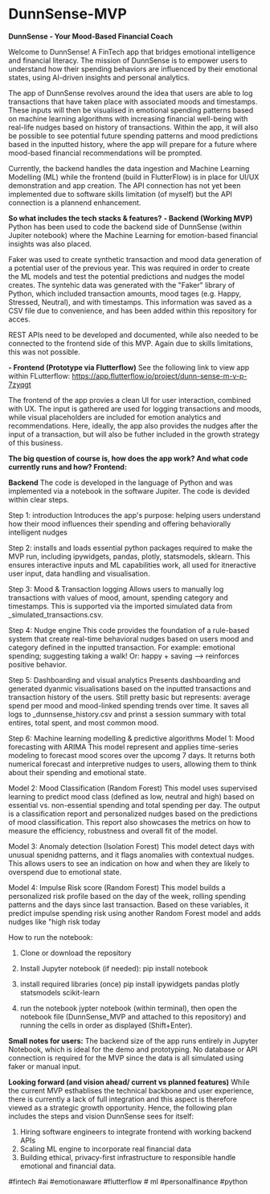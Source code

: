 # DunnSense-MVP
**DunnSense - Your Mood-Based Financial Coach**

Welcome to DunnSense! A FinTech app that bridges emotional intelligence and financial literacy. The mission of DunnSense is to empower users to understand how their spending behaviors are influenced by their emotional states, using AI-driven insights and personal analytics. 

The app of DunnSense revolves around the idea that users are able to log transactions that have taken place with associated moods and timestamps. These inputs will then be visualised in emotional spending patterns based on machine learning algorithms with increasing financial well-being with real-life nudges based on history of transactions. Within the app, it will also be possible to see potential future spending patterns and mood predictions based in the inputted history, where the app will prepare for a future where mood-based financial recommendations will be prompted. 

Currently, the backend handles the data ingestion and Machine Learning Modelling (ML) while the frontend (build in FlutterFlow) is in place for UI/UX demonstration and app creation. The API connection has not yet been implemented due to software skills limitation (of myself) but the API connection is a plannend enhancement. 

**So what includes the tech stacks & features?**
**- Backend (Working MVP)**
Python has been used to code the backend side of DunnSense (within Jupiter notebook) where the Machine Learning for emotion-based financial insights was also placed.

Faker was used to create synthetic transaction and mood data generation of a potential user of the previous year. This was required in order to create the ML models and test the potential predictions and nudges the model creates. The syntehic data was generated with the "Faker" library of Python, which included transaction amounts, mood tages (e.g. Happy, Stressed, Neutral), and with timestamps. This information was saved as a CSV file due to convenience, and has been added within this repository for acces. 

REST APIs need to be developed and documented, while also needed to be connected to the frontend side of this MVP. Again due to skills limitations, this was not possible. 

**- Frontend (Prototype via Flutterflow)**
See the following link to view app within FLutterflow: https://app.flutterflow.io/project/dunn-sense-m-v-p-7zyqgt

The frontend of the app provies a clean UI for user interaction, combined with UX. The input is gathered are used for logging transactions and moods, while visual placeholders are included for emotion analytics and recommendations. Here, ideally, the app also provides the nudges after the input of a transaction, but will also be futher included in the growth strategy of this business. 

**The big question of course is, how does the app work? And what code currently runs and how?
Frontend:**

**Backend**
The code is developed in the language of Python and was implemented via a notebook in the software Jupiter. The code is devided within clear steps.

Step 1: introduction
Introduces the app's purpose: helping users understand how their mood influences their spending and offering behaviorally intelligent nudges

Step 2: installs and loads essential python packages required to make the MVP run, including ipywidgets, pandas, plotly, statsmodels, sklearn. This ensures interactive inputs and ML capabilities work, all used for itneractive user input, data handling and visualisation.

Step 3: Mood & Transaction logging
Allows users to manually log transactions with values of mood, amount, spending category and timestamps. This is supported via the imported simulated data from _simulated_transactions.csv.

Step 4: Nudge engine
This code provides the foundation of a rule-based system that create real-time behavioral nudges based on users mood and category defined in the inputted transaction. For example: emotional spending; suggesting taking a walk! Or: happy + saving --> reinforces positive behavior. 

Step 5: Dashboarding and visual analytics
Presents dashboarding and generated dyanmic visualisations based on the inputted transactions and transaction history of the users. Still pretty basic but represents: average spend per mood and mood-linked spending trends over time. It saves all logs to _dunnsense_history.csv and prinst a session summary with total entires, total spent, and most common mood.

Step 6: Machine learning modelling & predictive algorithms
Model 1: Mood forecasting with ARIMA
This model represent and applies time-series modeling to forecast mood scores over the upcomg 7 days. It returns both numerical forecast and interpretive nudges to users, allowing them to think about their spending and emotional state.

Model 2: Mood Classification (Random Forest)
This model uses supervised learning to predict mood class (defined as low, neutral and high) based on essential vs. non-essential spending and total spending per day. The output is a classification report and personalized nudges based on the predictions of mood classification. This report also showcases the metrics on how to measure the efficiency, robustness and overall fit of the model.

Model 3: Anomaly detection (Isolation Forest)
This model detect days with unusual spenidng patterns, and it flags anomalies with contextual nudges. This allows users to see an indication on how and when they are likely to overspend due to emotional state.

Model 4: Impulse Risk score (Random Forest)
This model builds a personalized risk profile based on the day of the week, rolling spending patterns and the days since last transaction. Based on these variables, it predict impulse spending risk using another Random Forest model and adds nudges like "high risk today

How to run the notebook: 
1. Clone or download the repository
2. Install Jupyter notebook (if needed):
pip install notebook

3. install required libraries (once)
pip install ipywidgets pandas plotly statsmodels scikit-learn

4. run the notebook
jypter notebook (within terminal), then open the notebook file (DunnSense_MVP and attached to this repository) and running the cells in order as displayed (Shift+Enter).

**Small notes for users:**
The backend size of the app runs entirely in Jupyter Notebook, which is ideal for the demo and prototyping. No database or API connection is required for the MVP since the data is all simulated using faker or manual input. 

**Looking forward (and vision ahead/ current vs planned features)**
While the current MVP esthablises the technical backbone and user experience, there is currently a lack of full integration and this aspect is therefore viewed as a strategic growth opportunity. Hence, the following plan includes the steps and vision DunnSense sees for itself:
1. Hiring software engineers to integrate frontend with working backend APIs
2. Scaling ML engine to incorporate real financial data
3. Building ethical, privacy-first infrastructure to responsible handle emotional and financial data.

#fintech #ai #emotionaware #flutterflow # ml #personalfinance #python
